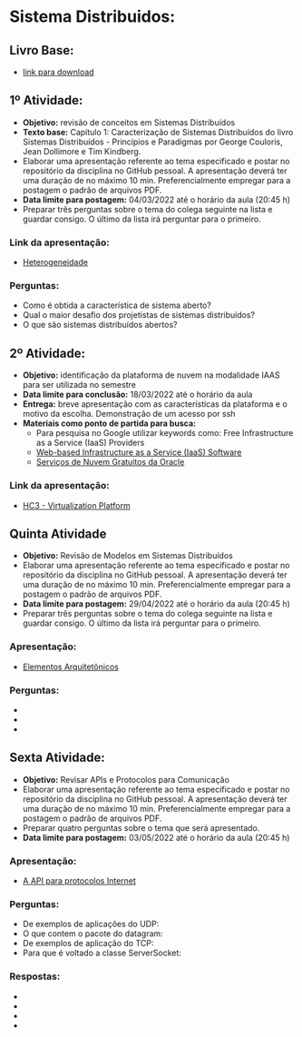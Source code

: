 # Sistema Distribuidos:

## Livro Base: 
* [link para download](https://kupdf.net/queue/sistemas-distribu-iacute-dos-conceitos-e-projeto_59f570b7e2b6f5660c7bb051_pdf)

## 1º Atividade:
* **Objetivo:** revisão de conceitos em Sistemas Distribuídos
* **Texto base:** Capítulo 1: Caracterização de Sistemas Distribuídos do livro Sistemas Distribuídos - Princípios e Paradigmas por George Couloris, Jean Dollimore e Tim Kindberg. 
* Elaborar uma apresentação referente ao tema especificado e postar no repositório da disciplina no GitHub pessoal. A apresentação deverá ter uma duração de no máximo 10 min.  Preferencialmente empregar para a postagem o padrão de arquivos PDF.
* **Data limite para postagem:** 04/03/2022 até o horário da aula (20:45 h)
* Preparar três perguntas sobre o tema do colega seguinte na lista e guardar consigo. O último da lista irá perguntar para o primeiro.

### Link da apresentação:
  * [Heterogeneidade](https://github.com/GabrielZoppo/sdist/blob/main/Heterogeneidade.pdf)

### Perguntas: 
* Como é obtida a característica de sistema aberto? 
* Qual o maior desafio dos projetistas de sistemas distribuídos? 
* O que são sistemas distribuídos abertos?


## 2º Atividade:
* **Objetivo:** identificação da plataforma de nuvem na modalidade IAAS para ser utilizada no semestre
* **Data limite para conclusão:** 18/03/2022 até o horário da aula
* **Entrega:** breve apresentação com as características da plataforma e o motivo da escolha. Demonstração de um acesso por ssh
* **Materiais como ponto de partida para busca:**
  * Para pesquisa no Google utilizar keywords como: Free Infrastructure as a Service (IaaS) Providers
  * [Web-based Infrastructure as a Service (IaaS) Software](https://www.getapp.com/it-management-software/iaas/)
  * [Serviços de Nuvem Gratuitos da Oracle](https://www.oracle.com/br/cloud/free/)

### Link da apresentação:
* [HC3 - Virtualization Platform](https://github.com/GabrielZoppo/sdist/blob/main/HC3%20Virtualization%20Platform%20-%20Sistemas%20Distribuidos%20-%20Gabriel%20Harter%20Zoppo%20(1).pdf)

## Quinta Atividade
* **Objetivo:** Revisão de Modelos em Sistemas Distribuídos
* Elaborar uma apresentação referente ao tema especificado e postar no repositório da disciplina no GitHub pessoal. A apresentação deverá ter uma duração de no máximo 10 min. Preferencialmente empregar para a postagem o padrão de arquivos PDF.
* **Data limite para postagem:** 29/04/2022 até o horário da aula (20:45 h)
* Preparar três perguntas sobre o tema do colega seguinte na lista e guardar consigo. O último da lista irá perguntar para o primeiro.

### Apresentação:
*  [Elementos Arquitetônicos](https://github.com/GabrielZoppo/sdist/blob/main/Elementos%20Arquitet%C3%B4nicos%20-%20Gabriel%20Harter%20Zoppo%20-%20Sistemas%20distribu%C3%ADdos%20(2).pdf)

### Perguntas:
*
*
*

## Sexta Atividade:
* **Objetivo:** Revisar APIs e Protocolos para Comunicação
* Elaborar uma apresentação referente ao tema especificado e postar no repositório da disciplina no GitHub pessoal. A apresentação deverá ter uma duração de no máximo 10 min. Preferencialmente empregar para a postagem o padrão de arquivos PDF.
* Preparar quatro perguntas sobre o tema que será apresentado.
* **Data limite para postagem:** 03/05/2022 até o horário da aula (20:45 h)

### Apresentação:
*  [A API para protocolos Internet](https://github.com/GabrielZoppo/sdist/blob/main/API%20para%20protocolos%20internet%20-%20Gabriel%20Harter%20Zoppo%20-%20Sistemas%20Distribuidos.pdf)

### Perguntas:
* De exemplos de aplicações do UDP:
* O que contem o pacote do datagram:
* De exemplos de aplicação do TCP:
* Para que é voltado a classe ServerSocket: 

### Respostas:
*
*
*
*

<!-- 
* Domain Name Service, que pesquisa nomes DNS na Internet, é implementado sobre UDP. O Voice Over IP (VoIP) também é executado sobre UDP.
* vetor de bytes contendo a mensagem, comprimento da mensagem ,endereço IP, número da porta
* HTTP: o protocolo de transferência de hipertexto é usado para comunicação entre navegadores e servidores Web, FTP: o protocolo de transferência de arquivos permite a navegação em diretórios em um computador remoto e que arquivos sejam transferidos de um computador para outro por meio de uma conexão, Telnet: o serviço telnet dá acesso a um computador remoto por meio de uma sessão de terminal, SMTP: o protocolo de transferência de correio eletrônico é usado para enviar correspondência entre computadores.
* Classe se destina a ser usada por um servidor para criar um
soquete em uma porta de serviço para receber requisições de connect dos clientes.
-->
